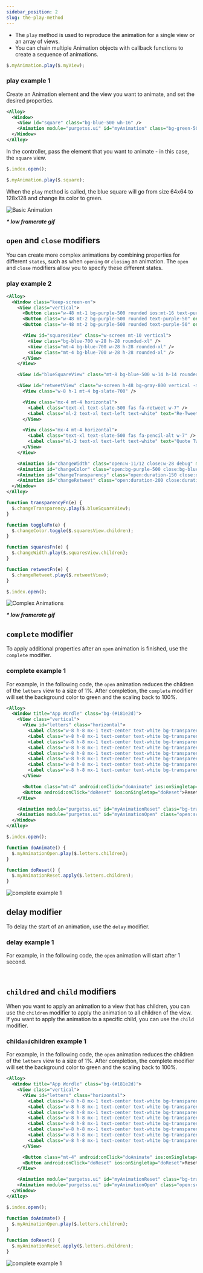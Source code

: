 ```yaml
---
sidebar_position: 2
slug: the-play-method
---
```


- The `play` method is used to reproduce the animation for a single view or an array of views.
- You can chain multiple Animation objects with callback functions to create a sequence of animations.

```typescript
$.myAnimation.play($.myView);
```

### play example 1
Create an Animation element and the view you want to animate, and set the desired properties.

```xml title="index.xml"
<Alloy>
  <Window>
    <View id="square" class="bg-blue-500 wh-16" />
    <Animation module="purgetss.ui" id="myAnimation" class="bg-green-500 wh-32" />
  </Window>
</Alloy>
```

In the controller, pass the element that you want to animate - in this case, the `square` view.

```typescript title="index.js"
$.index.open();

$.myAnimation.play($.square);
```

When the `play` method is called, the blue square will go from size 64x64 to 128x128 and change its color to green.

![Basic Animation](../images/basic-animation.gif)

***\* low framerate gif***


## `open` and `close` modifiers

You can create more complex animations by combining properties for different `states`, such as when `opening` or `closing` an animation. The `open` and `close` modifiers allow you to specify these different states.

### play example 2

```xml title="index.xml"
<Alloy>
  <Window class="keep-screen-on">
    <View class="vertical">
      <Button class="w-48 mt-1 bg-purple-500 rounded ios:mt-16 text-purple-50" onClick="squaresFn" title="3 Squares"/>
      <Button class="w-48 mt-2 bg-purple-500 rounded text-purple-50" onClick="toggleFn" title="Toggle Colors"/>
      <Button class="w-48 mt-2 bg-purple-500 rounded text-purple-50" onClick="retweetFn" title="Toggle Re-Tweet"/>

      <View id="squaresView" class="w-screen mt-10 vertical">
        <View class="bg-blue-700 w-28 h-28 rounded-xl" />
        <View class="mt-4 bg-blue-700 w-28 h-28 rounded-xl" />
        <View class="mt-4 bg-blue-700 w-28 h-28 rounded-xl" />
      </View>
    </View>

    <View id="blueSquareView" class="mt-8 bg-blue-500 w-14 h-14 rounded-xl" onClick="transparencyFn" />

    <View id="retweetView" class="w-screen h-48 bg-gray-800 vertical -mb-52 rounded-2xl" onClick="retweetFn">
      <View class="w-8 h-1 mt-4 bg-slate-700" />

      <View class="mx-4 mt-4 horizontal">
        <Label class="text-xl text-slate-500 fas fa-retweet w-7" />
        <Label class="ml-2 text-xl text-left text-white" text="Re-Tweet" />
      </View>

      <View class="mx-4 mt-4 horizontal">
        <Label class="text-xl text-slate-500 fas fa-pencil-alt w-7" />
        <Label class="ml-2 text-xl text-left text-white" text="Quote Tweet" />
      </View>
    </View>

    <Animation id="changeWidth" class="open:w-11/12 close:w-28 debug" module="purgetss.ui" />
    <Animation id="changeColor" class="open:bg-purple-500 close:bg-blue-700 debug" module="purgetss.ui" />
    <Animation id="changeTransparency" class="open:duration-150 close:duration-300 open:mt-(null) close:mt-8 open:w-10/12 open:h-11/12 close:w-14 close:h-14 open:opacity-50 close:opacity-100" module="purgetss.ui" />
    <Animation id="changeRetweet" class="open:duration-200 close:duration-150 open:-mb-16 close:-mb-52" module="purgetss.ui" />
  </Window>
</Alloy>
```

```typescript title="index.js"
function transparencyFn(e) {
  $.changeTransparency.play($.blueSquareView);
}

function toggleFn(e) {
  $.changeColor.toggle($.squaresView.children);
}

function squaresFn(e) {
  $.changeWidth.play($.squaresView.children);
}

function retweetFn(e) {
  $.changeRetweet.play($.retweetView);
}

$.index.open();
```

![Complex Animations](../images/complex-animations.gif)

***\* low framerate gif***


## `complete` modifier

To apply additional properties after an `open` animation is finished, use the `complete` modifier.

### complete example 1

For example, in the following code, the `open` animation reduces the children of the `letters` view to a size of 1%. After completion, the `complete` modifier will set the background color to green and the scaling back to 100%.

```xml title="index.xml"
<Alloy>
  <Window title="App Wordle" class="bg-(#181e2d)">
    <View class="vertical">
      <View id="letters" class="horizontal">
        <Label class="w-8 h-8 mx-1 text-center text-white bg-transparent border-white rounded" text="T" />
        <Label class="w-8 h-8 mx-1 text-center text-white bg-transparent border-white rounded" text="I" />
        <Label class="w-8 h-8 mx-1 text-center text-white bg-transparent border-white rounded" text="T" />
        <Label class="w-8 h-8 mx-1 text-center text-white bg-transparent border-white rounded" text="A" />
        <Label class="w-8 h-8 mx-1 text-center text-white bg-transparent border-white rounded" text="N" />
        <Label class="w-8 h-8 mx-1 text-center text-white bg-transparent border-white rounded" text="I" />
        <Label class="w-8 h-8 mx-1 text-center text-white bg-transparent border-white rounded" text="U" />
        <Label class="w-8 h-8 mx-1 text-center text-white bg-transparent border-white rounded" text="M" />
      </View>

      <Button class="mt-4" android:onClick="doAnimate" ios:onSingletap="doAnimate">Animate</Button>
      <Button android:onClick="doReset" ios:onSingletap="doReset">Reset</Button>
    </View>

    <Animation module="purgetss.ui" id="myAnimationReset" class="bg-transparent" />
    <Animation module="purgetss.ui" id="myAnimationOpen" class="open:scale-1 complete:bg-(#008800) complete:scale-100" />
  </Window>
</Alloy>
```

```typescript title="index.js"
$.index.open();

function doAnimate() {
  $.myAnimationOpen.play($.letters.children);
}

function doReset() {
  $.myAnimationReset.apply($.letters.children);
}
```
![complete example 1](../images/complete-attribute.gif)


## delay modifier
To delay the start of an animation, use the `delay` modifier.

### delay example 1
For example, in the following code, the `open` animation will start after 1 second.

```xml title="index.xml"

```

```typescript title="index.js"

```
<!-- ![delay example 1](../images/delay-attribute.gif) -->



## `childred` and `child` modifiers
When you want to apply an animation to a view that has children, you can use the `children` modifier to apply the animation to all children of the view. If you want to apply the animation to a specific child, you can use the `child` modifier.


### child` and `children example 1
For example, in the following code, the `open` animation reduces the children of the `letters` view to a size of 1%. After completion, the complete modifier will set the background color to green and the scaling back to 100%.

```xml title="index.xml"
<Alloy>
  <Window title="App Wordle" class="bg-(#181e2d)">
    <View class="vertical">
      <View id="letters" class="horizontal">
        <Label class="w-8 h-8 mx-1 text-center text-white bg-transparent border-white rounded" text="T" />
        <Label class="w-8 h-8 mx-1 text-center text-white bg-transparent border-white rounded" text="I" />
        <Label class="w-8 h-8 mx-1 text-center text-white bg-transparent border-white rounded" text="T" />
        <Label class="w-8 h-8 mx-1 text-center text-white bg-transparent border-white rounded" text="A" />
        <Label class="w-8 h-8 mx-1 text-center text-white bg-transparent border-white rounded" text="N" />
        <Label class="w-8 h-8 mx-1 text-center text-white bg-transparent border-white rounded" text="I" />
        <Label class="w-8 h-8 mx-1 text-center text-white bg-transparent border-white rounded" text="U" />
        <Label class="w-8 h-8 mx-1 text-center text-white bg-transparent border-white rounded" text="M" />
      </View>

      <Button class="mt-4" android:onClick="doAnimate" ios:onSingletap="doAnimate">Animate</Button>
      <Button android:onClick="doReset" ios:onSingletap="doReset">Reset</Button>
    </View>

    <Animation module="purgetss.ui" id="myAnimationReset" class="bg-transparent" />
    <Animation module="purgetss.ui" id="myAnimationOpen" class="open:scale-1 complete:bg-(#008800) complete:scale-100" />
  </Window>
</Alloy>
```

```typescript title="index.js"
$.index.open();

function doAnimate() {
  $.myAnimationOpen.play($.letters.children);
}

function doReset() {
  $.myAnimationReset.apply($.letters.children);
}
```
![complete example 1](../images/complete-attribute.gif)
